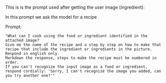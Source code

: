 This is is the prompt used after getting the user image (ingredient):

In this prompt we ask the model for a recipe

Prompt:
```
"What can I cook using the food or ingredient identified in the attached image?
Give me the name of the recipe and a step by step on how to make that recipe that include the ingredient or ingredients in the picture. 
Respond in english only. 
Markdown the response, steps to make the recipe must be numbered in order. 
If you can't recognize the input image as a food or ingredient, respond cordially: 'Sorry, I can't recognize the image you added, can you try another one?'"
```
